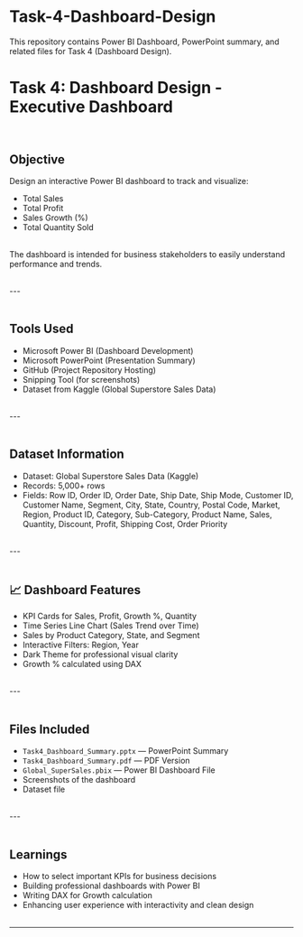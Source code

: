 # Task-4-Dashboard-Design
This repository contains Power BI Dashboard, PowerPoint summary, and related files for Task 4 (Dashboard Design).<br>
# Task 4: Dashboard Design - Executive Dashboard<br><br>

##  Objective<br>
Design an interactive Power BI dashboard to track and visualize:<br>
- Total Sales<br>
- Total Profit<br>
- Sales Growth (%)<br>
- Total Quantity Sold<br><br>

The dashboard is intended for business stakeholders to easily understand performance and trends.<br><br>

---<br><br>

##  Tools Used<br>
- Microsoft Power BI (Dashboard Development)<br>
- Microsoft PowerPoint (Presentation Summary)<br>
- GitHub (Project Repository Hosting)<br>
- Snipping Tool (for screenshots)<br>
- Dataset from Kaggle (Global Superstore Sales Data)<br><br>

---<br><br>

##  Dataset Information<br>
- Dataset: Global Superstore Sales Data (Kaggle)<br>
- Records: 5,000+ rows<br>
- Fields: Row ID, Order ID, Order Date, Ship Date, Ship Mode, Customer ID, Customer Name, Segment, City, State, Country, Postal Code, Market, Region, Product ID, Category, Sub-Category, Product Name, Sales, Quantity, Discount, Profit, Shipping Cost, Order Priority<br><br>

---<br><br>

## 📈 Dashboard Features<br>
- KPI Cards for Sales, Profit, Growth %, Quantity<br>
- Time Series Line Chart (Sales Trend over Time)<br>
- Sales by Product Category, State, and Segment<br>
- Interactive Filters: Region, Year<br>
- Dark Theme for professional visual clarity<br>
- Growth % calculated using DAX<br><br>

---<br><br>

##  Files Included<br>
- `Task4_Dashboard_Summary.pptx` — PowerPoint Summary<br>
- `Task4_Dashboard_Summary.pdf` — PDF Version<br>
- `Global_SuperSales.pbix` — Power BI Dashboard File<br>
- Screenshots of the dashboard <br>
- Dataset file <br><br>

---<br><br>

##  Learnings<br>
- How to select important KPIs for business decisions<br>
- Building professional dashboards with Power BI<br>
- Writing DAX for Growth calculation<br>
- Enhancing user experience with interactivity and clean design<br><br>

---

